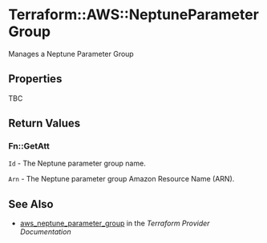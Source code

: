 # Terraform::AWS::NeptuneParameterGroup

Manages a Neptune Parameter Group

## Properties

TBC

## Return Values

### Fn::GetAtt

`Id` - The Neptune parameter group name.

`Arn` - The Neptune parameter group Amazon Resource Name (ARN).

## See Also

* [aws_neptune_parameter_group](https://www.terraform.io/docs/providers/aws/r/neptune_parameter_group.html) in the _Terraform Provider Documentation_